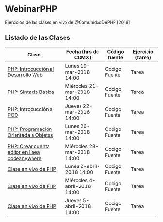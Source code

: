 # WebinarPHP
Ejercicios de las clases en vivo de @ComunidadDePHP [2018]

## Listado de las Clases

| Clase      | Fecha (hrs de CDMX)      | Código fuente | Ejercicio (tarea) |
| ---------- | ---------- | --------------------------| ------------------------------ |
| [PHP: Introducción al Desarrollo Web](https://www.facebook.com/ComunidadDePeHPe/videos/1474648475978611/)   | Lunes 19-mar-2018 14:00   | Codigo Fuente | Tarea |
| [PHP: Sintaxis Básica](https://www.facebook.com/ComunidadDePeHPe/videos/1475276092582516/)   | Miércoles 21-mar-2018 14:00   | Codigo Fuente | Tarea |
| [PHP: Introducción a POO](https://www.facebook.com/ComunidadDePeHPe/videos/1475276569249135/)   | Jueves 22-mar-2018 14:00   | Codigo Fuente | Tarea |
| [PHP: Programación Orientada a Objetos](https://www.facebook.com/ComunidadDePeHPe/videos/1482439031866222/)   | Lunes 26-mar-2018 14:00   | Codigo Fuente | Tarea |
| [PHP: Crear cuenta editor en linea codeanywhere](https://www.facebook.com/ComunidadDePeHPe/videos/1482443465199112/)   | Miércoles 28-mar-2018 14:00   | Codigo Fuente | Tarea |
| [Clase en vivo de PHP](https://www.facebook.com/ComunidadDePeHPe/videos/1488273397949452/)   | Lunes 2-abril-2018 14:00   | Codigo Fuente | Tarea |
| [Clase en vivo de PHP](https://www.facebook.com/ComunidadDePeHPe/videos/1488274731282652/)   | Miércoles 4-abril-2018 14:00 | Codigo Fuente | Tarea |
| [Clase en vivo de PHP](https://www.facebook.com/ComunidadDePeHPe/videos/1488275151282610/)   | Jueves 5-abril-2018 14:00 | Codigo Fuente | Tarea |
